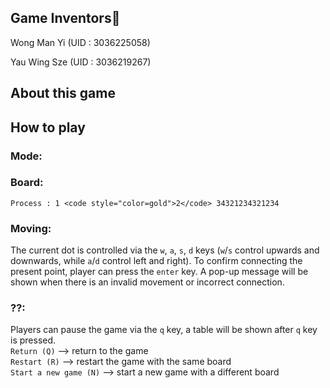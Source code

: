 ## Game Inventors🤖
Wong Man Yi (UID : 3036225058)

Yau Wing Sze (UID : 3036219267) 

## About this game

## How to play

### Mode: 

### Board:
`Process : 1 <code style="color=gold">2</code> 34321234321234`

### Moving:
The current dot is controlled via the `w`, `a`, `s`, `d` keys (`w`/`s` control upwards and downwards, while `a`/`d` control left and right). To confirm connecting the present point, player can press the `enter` key. A pop-up message will be shown when there is an invalid movement or incorrect connection.

### ??:
Players can pause the game via the `q` key, a table will be shown after `q` key is pressed.   
`Return (Q)` --> return to the game  
`Restart (R)` --> restart the game with the same board  
`Start a new game (N)` --> start a new game with a different board  
